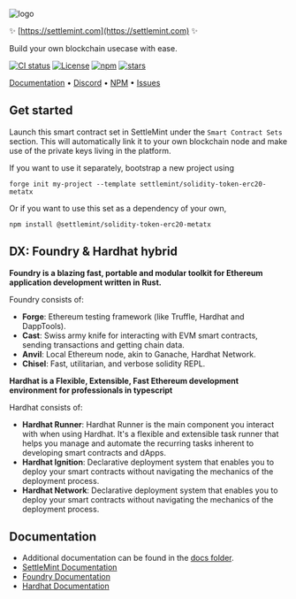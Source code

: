 ![logo](https://github.com/settlemint/solidity-token-erc20-metatx/blob/main/OG_Solidity.jpg)

✨ [https://settlemint.com](https://settlemint.com) ✨

Build your own blockchain usecase with ease.

[![CI status](https://github.com/settlemint/solidity-token-erc20-metatx/actions/workflows/solidity.yml/badge.svg?event=push&branch=main)](https://github.com/settlemint/solidity-token-erc20-metatx/actions?query=branch%3Amain) [![License](https://img.shields.io/npm/l/@settlemint/solidity-token-erc20-metatx)](https://fsl.software) [![npm](https://img.shields.io/npm/dw/@settlemint/solidity-token-erc20-metatx)](https://www.npmjs.com/package/@settlemint/solidity-token-erc20-metatx) [![stars](https://img.shields.io/github/stars/settlemint/solidity-token-erc20-metatx)](https://github.com/settlemint/solidity-token-erc20-metatx)

[Documentation](https://console.settlemint.com/documentation/) • [Discord](https://discord.com/invite/Mt5yqFrey9) • [NPM](https://www.npmjs.com/package/@settlemint/solidity-token-erc20-metatx) • [Issues](https://github.com/settlemint/solidity-token-erc20-metatx/issues)

## Get started

Launch this smart contract set in SettleMint under the `Smart Contract Sets` section. This will automatically link it to your own blockchain node and make use of the private keys living in the platform.

If you want to use it separately, bootstrap a new project using

```shell
forge init my-project --template settlemint/solidity-token-erc20-metatx
```

Or if you want to use this set as a dependency of your own,

```shell
npm install @settlemint/solidity-token-erc20-metatx
```

## DX: Foundry & Hardhat hybrid

**Foundry is a blazing fast, portable and modular toolkit for Ethereum application development written in Rust.**

Foundry consists of:

- **Forge**: Ethereum testing framework (like Truffle, Hardhat and DappTools).
- **Cast**: Swiss army knife for interacting with EVM smart contracts, sending transactions and getting chain data.
- **Anvil**: Local Ethereum node, akin to Ganache, Hardhat Network.
- **Chisel**: Fast, utilitarian, and verbose solidity REPL.

**Hardhat is a Flexible, Extensible, Fast Ethereum development environment for professionals in typescript**

Hardhat consists of:

- **Hardhat Runner**: Hardhat Runner is the main component you interact with when using Hardhat. It's a flexible and extensible task runner that helps you manage and automate the recurring tasks inherent to developing smart contracts and dApps.
- **Hardhat Ignition**: Declarative deployment system that enables you to deploy your smart contracts without navigating the mechanics of the deployment process.
- **Hardhat Network**: Declarative deployment system that enables you to deploy your smart contracts without navigating the mechanics of the deployment process.

## Documentation

- Additional documentation can be found in the [docs folder](./docs).
- [SettleMint Documentation](https://console.settlemint.com/documentation/docs/using-platform/integrated-development-environment/)
- [Foundry Documentation](https://book.getfoundry.sh/)
- [Hardhat Documentation](https://hardhat.org/hardhat-runner/docs/getting-started)


